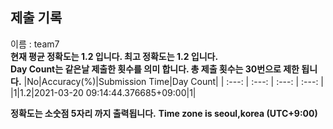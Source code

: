 


  
## 제출 기록  
이름 : team7  
**현재 평균 정확도는 1.2 입니다. 최고 정확도는 1.2 입니다.**  
**Day Count는 같은날 제출한 횟수를 의미 합니다. 총 제출 횟수는 30번으로 제한 됩니다.**
|No|Accuracy(%)|Submission Time|Day Count|
| :---: | :---: | :---: | :---: |
|1|1.2|2021-03-20 09:14:44.376685+09:00|1|


**정확도는 소숫점 5자리 까지 출력됩니다.**
**Time zone is seoul,korea (UTC+9:00)**
